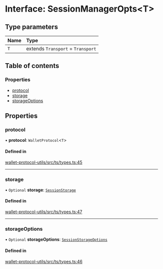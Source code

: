 # Interface: SessionManagerOpts<T\>

## Type parameters

| Name | Type |
| :------ | :------ |
| `T` | extends `Transport` = `Transport` |

## Table of contents

### Properties

- [protocol](SessionManagerOpts.md#protocol)
- [storage](SessionManagerOpts.md#storage)
- [storageOptions](SessionManagerOpts.md#storageoptions)

## Properties

### protocol

• **protocol**: `WalletProtocol`<`T`\>

#### Defined in

[wallet-protocol-utils/src/ts/types.ts:45](https://gitlab.com/i3-market/code/wp3/t3.2/i3m-wallet-monorepo/-/blob/13bce7cb/packages/wallet-protocol-utils/src/ts/types.ts#L45)

___

### storage

• `Optional` **storage**: [`SessionStorage`](SessionStorage.md)

#### Defined in

[wallet-protocol-utils/src/ts/types.ts:47](https://gitlab.com/i3-market/code/wp3/t3.2/i3m-wallet-monorepo/-/blob/13bce7cb/packages/wallet-protocol-utils/src/ts/types.ts#L47)

___

### storageOptions

• `Optional` **storageOptions**: [`SessionStorageOptions`](SessionStorageOptions.md)

#### Defined in

[wallet-protocol-utils/src/ts/types.ts:46](https://gitlab.com/i3-market/code/wp3/t3.2/i3m-wallet-monorepo/-/blob/13bce7cb/packages/wallet-protocol-utils/src/ts/types.ts#L46)
